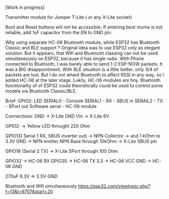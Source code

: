 [Work in progress]

Transmitter module for Jumper T-Lite ( or any X-Lite socket)

Boot and Reset buttons will not be accessible. If entering boot mome is not reliable, add 1uF capacitor from the EN to GND pin.


Why using separate HC-06 Bluetooth module, while ESP32 has Bluetooth Classic and BLE support ?
Original idea was to use ESP32 only as elegant solution. But it appears, that Wifi and Bluetooth classing can not be used 
simultaneously on ESP32, because it has single radio. With Phone connected to Bluetooth, I was barely able to send 1-2 ESP-NOW packets.
It was a BIG disappointment. With BLE situation is a little better, only 3/4 of packets are lost. But I do not whant Bluetooth to
affect RSSI in any way, so I added HC-06 at the later stage. Lukily, HC-06 modules are tiny.
Bluetooth functionality of of ESP32 could theoretically could be used to control some models via Bluetooth Classic/BLE.


 Brief: 
  GPIO2: LED
  SERIAL0 - Console
  SERIAL1 - RX - SBUS in
  SERAIL2 - TX - SPort out
  Software serial - HC-06 module

 Connections:
  GND -> X-Lite GND
  Vin -> X-Lite 6V 

  GPIO2: -> Yellow LED throught 220 Ohm

  GPIO13( Serial 1 RX, SBUS inverter out) -> NPN Collector 
                                          -> and 1 kOhm to 3.3V
  GND -> NPN emitter
  NPN Base through 10kOhm -> X-Lite SBUS pin

  GPIO18 (Serial 2 TX) -> X-Lite SPort through 100 Ohm

  GPIO32 -> HC-06 RX
  GPIO35 -> HC-06 TX
  3.3    -> HC-06 VCC
  GND    -> HC-06 GND

  270uF 6.3V => 3.3V-GND


Bluetooth and Wifi simultaneously
https://esp32.com/viewtopic.php?f=13&t=6707&start=20